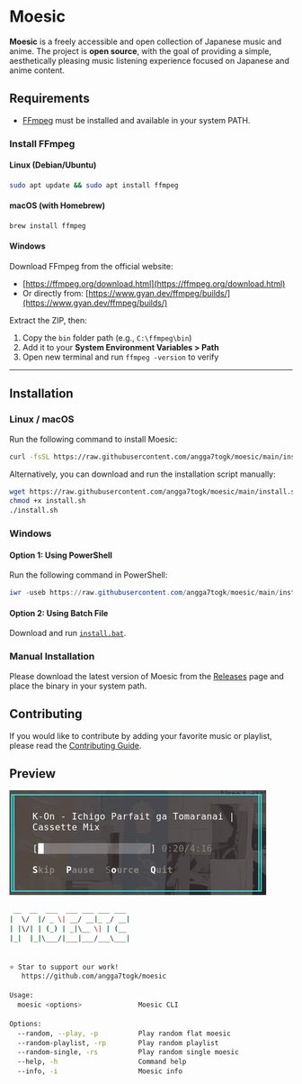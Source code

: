 # Moesic

**Moesic** is a freely accessible and open collection of Japanese music and anime. The project is **open source**, with the goal of providing a simple, aesthetically pleasing music listening experience focused on Japanese and anime content.

## Requirements

* [FFmpeg](https://ffmpeg.org/) must be installed and available in your system PATH.

### Install FFmpeg

#### Linux (Debian/Ubuntu)

```bash
sudo apt update && sudo apt install ffmpeg
```

#### macOS (with Homebrew)

```bash
brew install ffmpeg
```

#### Windows

Download FFmpeg from the official website:

* [https://ffmpeg.org/download.html](https://ffmpeg.org/download.html)
* Or directly from: [https://www.gyan.dev/ffmpeg/builds/](https://www.gyan.dev/ffmpeg/builds/)

Extract the ZIP, then:

1. Copy the `bin` folder path (e.g., `C:\ffmpeg\bin`)
2. Add it to your **System Environment Variables > Path**
3. Open new terminal and run `ffmpeg -version` to verify

---

## Installation

### Linux / macOS

Run the following command to install Moesic:

```bash
curl -fsSL https://raw.githubusercontent.com/angga7togk/moesic/main/install.sh | bash
```

Alternatively, you can download and run the installation script manually:

```bash
wget https://raw.githubusercontent.com/angga7togk/moesic/main/install.sh
chmod +x install.sh
./install.sh
```

### Windows

#### Option 1: Using PowerShell

Run the following command in PowerShell:

```powershell
iwr -useb https://raw.githubusercontent.com/angga7togk/moesic/main/install.ps1 | iex
```

#### Option 2: Using Batch File

Download and run [`install.bat`](https://raw.githubusercontent.com/angga7togk/moesic/main/install.bat).

### Manual Installation

Please download the latest version of Moesic from the [Releases](https://github.com/angga7togk/moesic/releases) page and place the binary in your system path.

## Contributing

If you would like to contribute by adding your favorite music or playlist, please read the [Contributing Guide](data/CONTRIBUTING.md).

## Preview

![Moesic Logo](.github/img/preview.png)

```bash
 __  __  ___  ___ ___ ___ ___
|  \/  |/ _ \| __/ __|_ _/ __|
| |\/| | (_) | _|\__ \| | (__
|_|  |_|\___/|___|___/___\___|


⭐️ Star to support our work!
   https://github.com/angga7togk/moesic

Usage:
  moesic <options>              Moesic CLI

Options:
  --random, --play, -p          Play random flat moesic
  --random-playlist, -rp        Play random playlist
  --random-single, -rs          Play random single moesic
  --help, -h                    Command help
  --info, -i                    Moesic info
```
